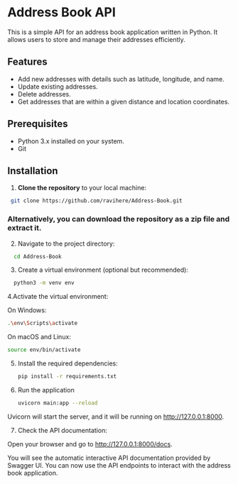 # Address Book API

This is a simple API for an address book application written in Python. It allows users to store and manage their addresses efficiently.

## Features

- Add new addresses with details such as latitude, longitude, and name.
- Update existing addresses.
- Delete addresses.
- Get addresses that are within a given distance and location coordinates.

## Prerequisites

- Python 3.x installed on your system.
- Git

## Installation

1. **Clone the repository** to your local machine:
   
  ```bash
   git clone https://github.com/ravihere/Address-Book.git
  ```

### Alternatively, you can download the repository as a zip file and extract it.

2. Navigate to the project directory:

  ```bash
    cd Address-Book
  ```
  
  3. Create a virtual environment (optional but recommended):
  
  ```bash
    python3 -m venv env
  ```

  4.Activate the virtual environment:
  
  On Windows:
  
  ```bash
  .\env\Scripts\activate
  ```
  
  On macOS and Linux:
  
  ```bash
  source env/bin/activate
  ```

5. Install the required dependencies:
 
    ```bash
    pip install -r requirements.txt
    ```


6. Run the application

    ```bash
    uvicorn main:app --reload
    ```

Uvicorn will start the server, and it will be running on http://127.0.0.1:8000.

7. Check the API documentation:

Open your browser and go to http://127.0.0.1:8000/docs.

  You will see the automatic interactive API documentation provided by Swagger UI.
  You can now use the API endpoints to interact with the address book application.





